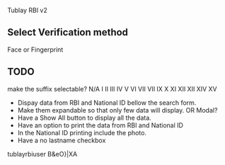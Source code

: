 Tublay RBI v2

## Select Verification method

Face or Fingerprint

## TODO

make the suffix selectable?
N/A
I
II
III
IV
V
VI
VII
VII
IX
X
XI
XII
XII
XIV
XV

- Dispay data from RBI and National ID bellow the search form.
- Make them expandable so that only few data will display. OR Modal?
- Have a Show All button to display all the data.
- Have an option to print the data from RBI and National ID
- In the National ID printing include the photo.
- Have a no lastname checkbox

tublayrbiuser
B&eO}|XA
